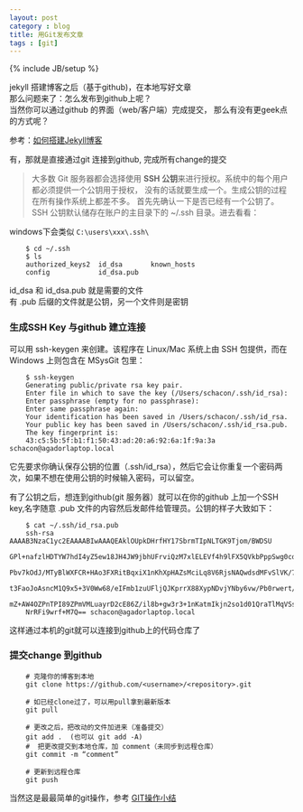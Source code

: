 ```yaml
---
layout: post
category : blog
title: 用Git发布文章
tags : [git]
---
```

{% include JB/setup %}


jekyll 搭建博客之后（基于github)，在本地写好文章  
那么问题来了：怎么发布到github上呢？  
当然你可以通过github 的界面（web/客户端）完成提交， 那么有没有更geek点的方式呢？

 参考：[如何搭建Jekyll博客](http://www.mceiba.com/develop/jekyll-introduction.html)

有，那就是直接通过git 连接到github, 完成所有change的提交

> 大多数 Git 服务器都会选择使用 **SSH 公钥**来进行授权。系统中的每个用户都必须提供一个公钥用于授权，
> 没有的话就要生成一个。生成公钥的过程在所有操作系统上都差不多。 首先先确认一下是否已经有一个公钥了。
> SSH 公钥默认储存在账户的主目录下的 ~/.ssh 目录。进去看看：

windows下会类似 `C:\users\xxx\.ssh\`

        $ cd ~/.ssh
        $ ls
        authorized_keys2  id_dsa       known_hosts
        config            id_dsa.pub
        
id_dsa 和 id_dsa.pub 就是需要的文件  
有 .pub 后缀的文件就是公钥，另一个文件则是密钥


### 生成SSH Key 与github 建立连接 

可以用 ssh-keygen 来创建。该程序在 Linux/Mac 系统上由 SSH 包提供，而在 Windows 上则包含在 MSysGit 包里：

        $ ssh-keygen
        Generating public/private rsa key pair.
        Enter file in which to save the key (/Users/schacon/.ssh/id_rsa):
        Enter passphrase (empty for no passphrase):
        Enter same passphrase again:
        Your identification has been saved in /Users/schacon/.ssh/id_rsa.
        Your public key has been saved in /Users/schacon/.ssh/id_rsa.pub.
        The key fingerprint is:
        43:c5:5b:5f:b1:f1:50:43:ad:20:a6:92:6a:1f:9a:3a schacon@agadorlaptop.local
        
它先要求你确认保存公钥的位置（.ssh/id_rsa），然后它会让你重复一个密码两次，如果不想在使用公钥的时候输入密码，可以留空。

有了公钥之后，想连到github(git 服务器）就可以在你的github 上加一个SSH key,名字随意
 .pub 文件的内容然后发邮件给管理员。公钥的样子大致如下：

        $ cat ~/.ssh/id_rsa.pub
        ssh-rsa AAAAB3NzaC1yc2EAAAABIwAAAQEAklOUpkDHrfHY17SbrmTIpNLTGK9Tjom/BWDSU
        GPl+nafzlHDTYW7hdI4yZ5ew18JH4JW9jbhUFrviQzM7xlELEVf4h9lFX5QVkbPppSwg0cda3
        Pbv7kOdJ/MTyBlWXFCR+HAo3FXRitBqxiX1nKhXpHAZsMciLq8V6RjsNAQwdsdMFvSlVK/7XA
        t3FaoJoAsncM1Q9x5+3V0Ww68/eIFmb1zuUFljQJKprrX88XypNDvjYNby6vw/Pb0rwert/En
        mZ+AW4OZPnTPI89ZPmVMLuayrD2cE86Z/il8b+gw3r3+1nKatmIkjn2so1d01QraTlMqVSsbx
        NrRFi9wrf+M7Q== schacon@agadorlaptop.local

这样通过本机的git就可以连接到github上的代码仓库了

### 提交change 到github 

        # 克隆你的博客到本地
        git clone https://github.com/<username>/<repository>.git 
        
        # 如已经clone过了，可以用pull拿到最新版本
        git pull
        
        # 更改之后，把改动的文件加进来（准备提交）
        git add .  (也可以 git add -A)
        #  把更改提交到本地仓库，加 comment（未同步到远程仓库）
        git commit -m “comment”
        
        # 更新到远程仓库
        git push
        
当然这是最最简单的git操作，参考 [GIT操作小结](http://wklken.me/posts/2013/12/01/git-base.html)
